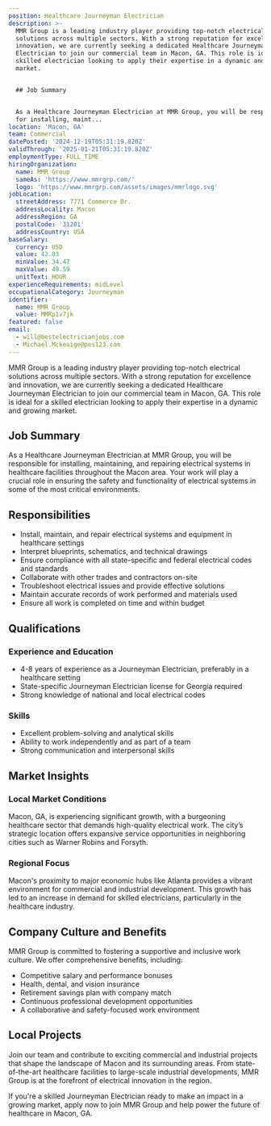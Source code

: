 ```yaml
---
position: Healthcare Journeyman Electrician
description: >-
  MMR Group is a leading industry player providing top-notch electrical
  solutions across multiple sectors. With a strong reputation for excellence and
  innovation, we are currently seeking a dedicated Healthcare Journeyman
  Electrician to join our commercial team in Macon, GA. This role is ideal for a
  skilled electrician looking to apply their expertise in a dynamic and growing
  market.


  ## Job Summary


  As a Healthcare Journeyman Electrician at MMR Group, you will be responsible
  for installing, maint...
location: 'Macon, GA'
team: Commercial
datePosted: '2024-12-19T05:31:19.820Z'
validThrough: '2025-01-21T05:31:19.820Z'
employmentType: FULL_TIME
hiringOrganization:
  name: MMR Group
  sameAs: 'https://www.mmrgrp.com/'
  logo: 'https://www.mmrgrp.com/assets/images/mmrlogo.svg'
jobLocation:
  streetAddress: 7771 Commerce Dr.
  addressLocality: Macon
  addressRegion: GA
  postalCode: '31201'
  addressCountry: USA
baseSalary:
  currency: USD
  value: 42.03
  minValue: 34.47
  maxValue: 49.59
  unitText: HOUR
experienceRequirements: midLevel
occupationalCategory: Journeyman
identifier:
  name: MMR Group
  value: MMRp1v7jk
featured: false
email:
  - will@bestelectricianjobs.com
  - Michael.Mckeaige@pes123.com
---
```




MMR Group is a leading industry player providing top-notch electrical solutions across multiple sectors. With a strong reputation for excellence and innovation, we are currently seeking a dedicated Healthcare Journeyman Electrician to join our commercial team in Macon, GA. This role is ideal for a skilled electrician looking to apply their expertise in a dynamic and growing market.

## Job Summary

As a Healthcare Journeyman Electrician at MMR Group, you will be responsible for installing, maintaining, and repairing electrical systems in healthcare facilities throughout the Macon area. Your work will play a crucial role in ensuring the safety and functionality of electrical systems in some of the most critical environments.

## Responsibilities

- Install, maintain, and repair electrical systems and equipment in healthcare settings
- Interpret blueprints, schematics, and technical drawings
- Ensure compliance with all state-specific and federal electrical codes and standards
- Collaborate with other trades and contractors on-site
- Troubleshoot electrical issues and provide effective solutions
- Maintain accurate records of work performed and materials used
- Ensure all work is completed on time and within budget

## Qualifications

### Experience and Education

- 4-8 years of experience as a Journeyman Electrician, preferably in a healthcare setting
- State-specific Journeyman Electrician license for Georgia required
- Strong knowledge of national and local electrical codes

### Skills

- Excellent problem-solving and analytical skills
- Ability to work independently and as part of a team
- Strong communication and interpersonal skills

## Market Insights

### Local Market Conditions

Macon, GA, is experiencing significant growth, with a burgeoning healthcare sector that demands high-quality electrical work. The city’s strategic location offers expansive service opportunities in neighboring cities such as Warner Robins and Forsyth.

### Regional Focus

Macon's proximity to major economic hubs like Atlanta provides a vibrant environment for commercial and industrial development. This growth has led to an increase in demand for skilled electricians, particularly in the healthcare industry.

## Company Culture and Benefits

MMR Group is committed to fostering a supportive and inclusive work culture. We offer comprehensive benefits, including:

- Competitive salary and performance bonuses
- Health, dental, and vision insurance
- Retirement savings plan with company match
- Continuous professional development opportunities
- A collaborative and safety-focused work environment

## Local Projects

Join our team and contribute to exciting commercial and industrial projects that shape the landscape of Macon and its surrounding areas. From state-of-the-art healthcare facilities to large-scale industrial developments, MMR Group is at the forefront of electrical innovation in the region.

If you're a skilled Journeyman Electrician ready to make an impact in a growing market, apply now to join MMR Group and help power the future of healthcare in Macon, GA.
